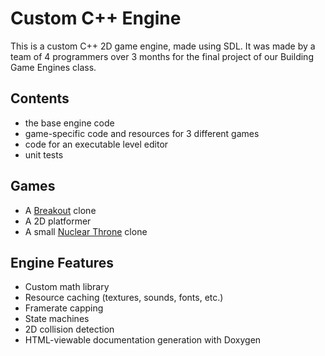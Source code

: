 # Custom C++ Engine
This is a custom C++ 2D game engine, made using SDL. It was made by a team of 4 programmers over 3 months for the final project of our Building Game Engines class.

## Contents
- the base engine code
- game-specific code and resources for 3 different games
- code for an executable level editor
- unit tests

## Games
- A [Breakout](https://en.wikipedia.org/wiki/Breakout) clone
- A 2D platformer
- A small [Nuclear Throne](https://store.steampowered.com/app/242680/Nuclear_Throne/) clone

## Engine Features
- Custom math library
- Resource caching (textures, sounds, fonts, etc.)
- Framerate capping
- State machines
- 2D collision detection
- HTML-viewable documentation generation with Doxygen
